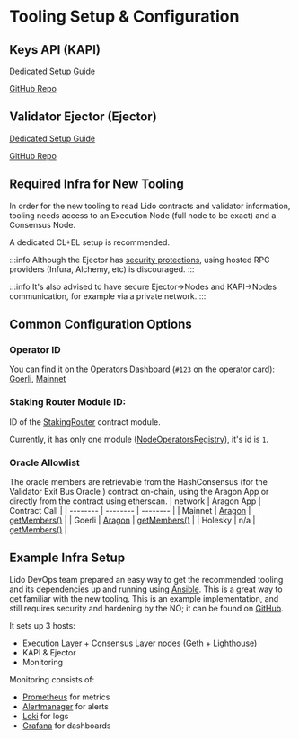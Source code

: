 # Tooling Setup & Configuration

## Keys API (KAPI)

[Dedicated Setup Guide](https://hackmd.io/@lido/S1Li-wXl3)

[GitHub Repo](https://github.com/lidofinance/lido-keys-api)

## Validator Ejector (Ejector)

[Dedicated Setup Guide](https://hackmd.io/@lido/BJvy7eWln)

[GitHub Repo](https://github.com/lidofinance/validator-ejector)

## Required Infra for New Tooling

In order for the new tooling to read Lido contracts and validator information, tooling needs access to an Execution Node (full node to be exact) and a Consensus Node.

A dedicated CL+EL setup is recommended.

:::info
Although the Ejector has [security protections](https://github.com/lidofinance/validator-ejector#safety-features), using hosted RPC providers (Infura, Alchemy, etc) is discouraged.
:::

:::info
It's also advised to have secure Ejector->Nodes and KAPI->Nodes communication, for example via a private network.
:::

## Common Configuration Options

### Operator ID

You can find it on the Operators Dashboard (`#123` on the operator card): [Goerli](https://operators.testnet.fi), [Mainnet](https://operators.lido.fi)

### Staking Router Module ID:

ID of the [StakingRouter](https://github.com/lidofinance/lido-dao/blob/feature/shapella-upgrade/contracts/0.8.9/StakingRouter.sol) contract module.

Currently, it has only one module ([NodeOperatorsRegistry](https://github.com/lidofinance/lido-dao/blob/feature/shapella-upgrade/contracts/0.4.24/nos/NodeOperatorsRegistry.sol)), it's id is `1`.

### Oracle Allowlist
The oracle members are retrievable from the HashConsensus (for the Validator Exit Bus Oracle ) contract on-chain, using the Aragon App or directly from the contract using etherscan.
| network | Aragon App | Contract Call |
| -------- | -------- | -------- |
| Mainnet | [Aragon](https://mainnet.lido.fi/#/lido-dao/0xae7ab96520de3a18e5e111b5eaab095312d7fe84/) | [getMembers()](https://etherscan.io/address/0x7FaDB6358950c5fAA66Cb5EB8eE5147De3df355a#readContract#F16) |
| Goerli | [Aragon](https://testnet.testnet.fi/#/lido-testnet-prater/0x24d8451bc07e7af4ba94f69acdd9ad3c6579d9fb/) | [getMembers()](https://goerli.etherscan.io/address/0x8374B4aC337D7e367Ea1eF54bB29880C3f036A51#readContract#F16) |
| Holesky | n/a | [getMembers()](https://holesky.etherscan.io/address/0xe77Cf1A027d7C10Ee6bb7Ede5E922a181FF40E8f#readContract#F16) |

## Example Infra Setup

Lido DevOps team prepared an easy way to get the recommended tooling and its dependencies up and running using [Ansible](https://github.com/ansible/ansible). This is a great way to get familiar with the new tooling. This is an example implementation, and still requires security and hardening by the NO; it can be found on [GitHub](https://github.com/lidofinance/node-operators-setup).

It sets up 3 hosts:

- Execution Layer + Consensus Layer nodes ([Geth](https://github.com/ethereum/go-ethereum) + [Lighthouse](https://github.com/sigp/lighthouse))
- KAPI & Ejector
- Monitoring

Monitoring consists of:

- [Prometheus](https://github.com/prometheus/prometheus) for metrics
- [Alertmanager](https://github.com/prometheus/alertmanager) for alerts
- [Loki](https://github.com/grafana/loki) for logs
- [Grafana](https://github.com/grafana/grafana) for dashboards
